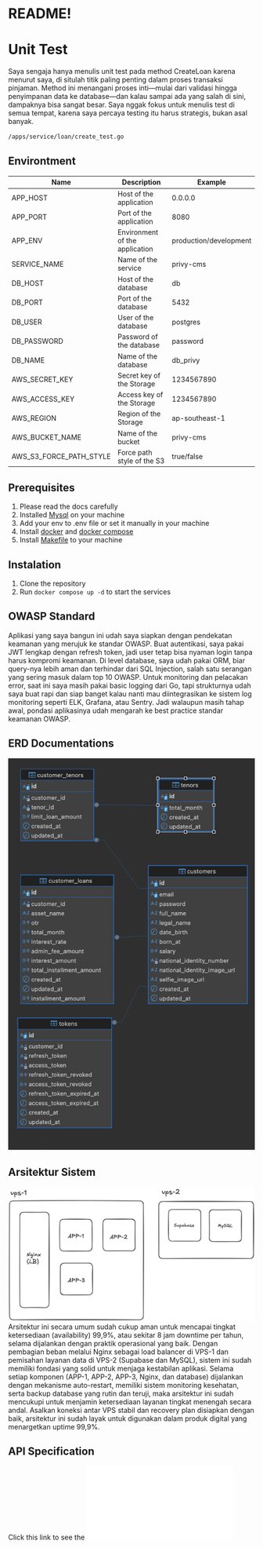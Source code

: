 # README!

# Unit Test
Saya sengaja hanya menulis unit test pada method CreateLoan karena menurut saya, di situlah titik paling penting dalam proses transaksi pinjaman. Method ini menangani proses inti—mulai dari validasi hingga penyimpanan data ke database—dan kalau sampai ada yang salah di sini, dampaknya bisa sangat besar. Saya nggak fokus untuk menulis test di semua tempat, karena saya percaya testing itu harus strategis, bukan asal banyak.
```bash
/apps/service/loan/create_test.go
```

## Environtment
| Name | Description | Example |
| --- | --- | --- |
| APP_HOST | Host of the application | 0.0.0.0 |
| APP_PORT | Port of the application | 8080 |
| APP_ENV | Environment of the application | production/development |
| SERVICE_NAME | Name of the service | privy-cms |
| DB_HOST | Host of the database | db |
| DB_PORT | Port of the database | 5432 |
| DB_USER | User of the database | postgres |
| DB_PASSWORD | Password of the database | password |
| DB_NAME | Name of the database | db_privy |
| AWS_SECRET_KEY | Secret key of the Storage | 1234567890 |
| AWS_ACCESS_KEY | Access key of the Storage | 1234567890 |
| AWS_REGION | Region of the Storage | ap-southeast-1 |
| AWS_BUCKET_NAME | Name of the bucket | privy-cms |
| AWS_S3_FORCE_PATH_STYLE | Force path style of the S3 | true/false |

## Prerequisites
1. Please read the docs carefully
2. Installed [Mysql](https://www.mysql.com/downloads/) on your machine
3. Add your env to .env file or set it manually in your machine
4. Install [docker](https://docs.docker.com/get-started/introduction/) and [docker compose](https://docs.docker.com/compose/install/)
5. Install [Makefile](https://www.gnu.org/software/make/manual/make.html) to your machine

## Instalation
1. Clone the repository
2. Run `docker compose up -d` to start the services

## OWASP Standard
Aplikasi yang saya bangun ini udah saya siapkan dengan pendekatan keamanan yang merujuk ke standar OWASP. Buat autentikasi, saya pakai JWT lengkap dengan refresh token, jadi user tetap bisa nyaman login tanpa harus kompromi keamanan. Di level database, saya udah pakai ORM, biar query-nya lebih aman dan terhindar dari SQL Injection, salah satu serangan yang sering masuk dalam top 10 OWASP. Untuk monitoring dan pelacakan error, saat ini saya masih pakai basic logging dari Go, tapi strukturnya udah saya buat rapi dan siap banget kalau nanti mau diintegrasikan ke sistem log monitoring seperti ELK, Grafana, atau Sentry. Jadi walaupun masih tahap awal, pondasi aplikasinya udah mengarah ke best practice standar keamanan OWASP.

## ERD Documentations
![ERD Picture](/assets/erd.png)

## Arsitektur Sistem
![Arsistektur Sistem](/assets/arsitektur.png)
Arsitektur ini secara umum sudah cukup aman untuk mencapai tingkat ketersediaan (availability) 99,9%, atau sekitar 8 jam downtime per tahun, selama dijalankan dengan praktik operasional yang baik. Dengan pembagian beban melalui Nginx sebagai load balancer di VPS-1 dan pemisahan layanan data di VPS-2 (Supabase dan MySQL), sistem ini sudah memiliki fondasi yang solid untuk menjaga kestabilan aplikasi. Selama setiap komponen (APP-1, APP-2, APP-3, Nginx, dan database) dijalankan dengan mekanisme auto-restart, memiliki sistem monitoring kesehatan, serta backup database yang rutin dan teruji, maka arsitektur ini sudah mencukupi untuk menjamin ketersediaan layanan tingkat menengah secara andal. Asalkan koneksi antar VPS stabil dan recovery plan disiapkan dengan baik, arsitektur ini sudah layak untuk digunakan dalam produk digital yang menargetkan uptime 99,9%.


## API Specification
Click this link to see the ![Swagger](/assets/study-case.openapi.json)

